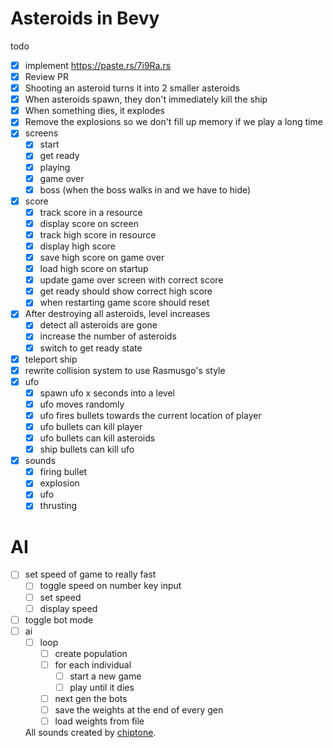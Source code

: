# Asteroids in Bevy

todo

- [x] implement https://paste.rs/7i9Ra.rs
- [x] Review PR
- [x] Shooting an asteroid turns it into 2 smaller asteroids
- [x] When asteroids spawn, they don't immediately kill the ship
- [x] When something dies, it explodes
- [x] Remove the explosions so we don't fill up memory if we play a long time
- [x] screens
  - [x] start
  - [x] get ready
  - [x] playing
  - [x] game over
  - [x] boss (when the boss walks in and we have to hide)
- [x] score
  - [x] track score in a resource
  - [x] display score on screen
  - [x] track high score in resource
  - [x] display high score
  - [x] save high score on game over
  - [x] load high score on startup
  - [x] update game over screen with correct score
  - [x] get ready should show correct high score
  - [x] when restarting game score should reset
- [x] After destroying all asteroids, level increases
  - [x] detect all asteroids are gone
  - [x] increase the number of asteroids
  - [x] switch to get ready state
- [x] teleport ship
- [x] rewrite collision system to use Rasmusgo's style
- [x] ufo
  - [x] spawn ufo x seconds into a level
  - [x] ufo moves randomly
  - [x] ufo fires bullets towards the current location of player
  - [x] ufo bullets can kill player
  - [x] ufo bullets can kill asteroids
  - [x] ship bullets can kill ufo
- [x] sounds
  - [x] firing bullet
  - [x] explosion
  - [x] ufo
  - [x] thrusting

# AI

- [ ] set speed of game to really fast
  - [ ] toggle speed on number key input
  - [ ] set speed
  - [ ] display speed
- [ ] toggle bot mode
- [ ] ai
  - [ ] loop
    - [ ] create population
    - [ ] for each individual
      - [ ] start a new game
      - [ ] play until it dies
    - [ ] next gen the bots
    - [ ] save the weights at the end of every gen
    - [ ] load weights from file 

  All sounds created by [chiptone](https://sfbgames.itch.io/chiptone).
